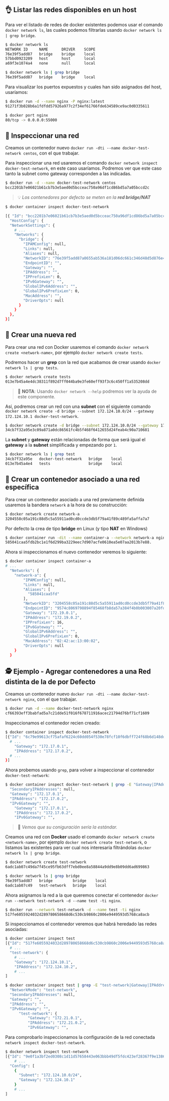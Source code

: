 ## 👌 Listar las redes disponibles en un host

Para ver el listado de redes de docker existentes podemos usar el comando `docker network ls`, las cuales podemos filtrarlas usando `docker network ls | grep bridge`.

```bash
$ docker network ls
NETWORK ID     NAME      DRIVER    SCOPE
76e39f5add87   bridge    bridge    local
57bbd0923209   host      host      local
a69f3e1074a4   none      null      local
```

```bash
$ docker network ls | grep bridge
76e39f5add87   bridge    bridge    local
```

Para visualizar los puertos expuestos y cuales han sido asignados del host, usaríamos:

```bash
$ docker run -d --name nginx -P nginx:latest
91271f3b028b6a1fdfdd57926a977c2f34ef61766fde634589ce9ac0d0335611

$ docker port nginx
80/tcp -> 0.0.0.0:55000
```

## 🔎 Inspeccionar una red

Creamos un contenedor nuevo `docker run -dti --name docker-test-network centos`, con el que trabajar.

Para inspeccionar una red usaremos el comando `docker network inspect docker-test-network`, en este caso usaríamos. Podremos ver que este caso tanto la subnet como gateway corresponden a las indicadas.

```bash
$ docker run -d --name docker-test-network centos
bcc2201b7e06021b61cb7b3e5aed0d5bcceac750a96df1cd86bd5a7a05bccd2c
```

> 💡 _Los contenedores por defecto se meten en la **red bridge/NAT**_

```bash
$ docker container inspect docker-test-network

[{ "Id": "bcc2201b7e06021b61cb7b3e5aed0d5bcceac750a96df1cd86bd5a7a05bccd2c",
  "HostConfig": {
  "NetworkSettings": {
    # ...
    "Networks": {
      "bridge": {
        "IPAMConfig": null,
        "Links": null,
        "Aliases": null,
        "NetworkID": "76e39f5add87a0655ab536a181d06dc661c346d48d5d876e4073608d3d46a770",
        "EndpointID": "",
        "Gateway": "",
        "IPAddress": "",
        "IPPrefixLen": 0,
        "IPv6Gateway": "",
        "GlobalIPv6Address": "",
        "GlobalIPv6PrefixLen": 0,
        "MacAddress": "",
        "DriverOpts": null
      }
    }
  },
}]
```

## 🐣 Crear una nueva red

Para crear una red con Docker usaremos el comando `docker network create <network-name>`, por ejemplo `docker network create tests`.

Podremos hacer un **grep** con la red que acabamos de crear usando `docker network ls | grep tests`.

```bash
$ docker network create tests
013e7b45a4e4dc38311f892d7ff044ba9e3fe60eff93f3c6c450ff1a535208dd
```

> 📝 **NOTA**: Usando `docker network --help` podremos ver la ayuda de este componente.

Así, podremos crear un red con una **subnet** con el siguiente comando `docker network create -d bridge --subnet 172.124.10.0/24 --gateway 172.124.10.1 docker-test-network`.

```bash
$ docker network create -d bridge --subnet 172.124.10.0/24 --gateway 172.124.10.1 docker-test-network
34cb7f32a95e3c09a871a0dc86561fc4b5f468f6412655d24feab4c90a710681
```

La **subnet** y **gateway** están relacionadas de forma que será igual el **gateway** a la **subnet** simplificada y empezando por `1`.

```bash
$ docker network ls | grep test
34cb7f32a95e   docker-test-network   bridge    local
013e7b45a4e4   tests                 bridge    local
```

## 🐣 Crear un contenedor asociado a una red específica

Para crear un contenedor asociado a una red previamente definida usaremos la bandera `network` a la hora de su construcción:

```bash
$ docker network create network-a
3204558c05a191c88d5c5a55911ad0cd0ccde3db5f79a41f89c489fa5affa7a7
```

Por defecto la crea de tipo **bridge** en Linux (y tipo **NAT** en Windows)

```bash
$ docker container run -dit --name container-a --network network-a nginx
585041caa5fdb2bc1e1f6d299ba3229eec7d907acfe0610ea5e07aa2013b7e88.
```

Ahora si inspeccionamos el nuevo contenedor veremos lo siguiente:

```bash
$ docker container inspect container-a
# ...
  "Networks": {
    "network-a": {
        "IPAMConfig": null,
        "Links": null,
        "Aliases": [
          "585041caa5fd"
        ],
        "NetworkID": "3204558c05a191c88d5c5a55911ad0cd0ccde3db5f79a41f89c489fa5affa7a7",
        "EndpointID": "9574c8069798894f85468fb8da57a384f4b0b003007a20fd6b5506191f28294c",
        "Gateway": "172.19.0.1",
        "IPAddress": "172.19.0.2",
        "IPPrefixLen": 16,
        "IPv6Gateway": "",
        "GlobalIPv6Address": "",
        "GlobalIPv6PrefixLen": 0,
        "MacAddress": "02:42:ac:13:00:02",
        "DriverOpts": null
    }
  }
```

## 🕵 Ejemplo - Agregar contenedores a una Red distinta de la de por Defecto

Creamos un contenedor nuevo `docker run -dti --name docker-test-network nginx`, con el que trabajar.

```bash
$ docker run -d --name docker-test-network nginx
cf66393eff3babfad5a7c21dde51f016f678711916acec21794d76bf71cf1609
```

Inspeccionamos el contenedor recien creado:

```bash
$ docker container inspect docker-test-network
[{"Id": "6c79e99613cf75afaf6224c60dd054f530e78fcf10f6dbff724f68b6d148ddce",
  # ...
    "Gateway": "172.17.0.1",
    "IPAddress": "172.17.0.2",
  # ...
}]
```

Ahora probemos usando `grep`, para volver a inspeccionar el contenedor `docker-test-network`:

```bash
$ docker container inspect docker-test-network | grep -E "Gateway|IPAddress" 
  "SecondaryIPAddresses": null,
  "Gateway": "172.17.0.1",
  "IPAddress": "172.17.0.2",
  "IPv6Gateway": "",
    "Gateway": "172.17.0.1",
    "IPAddress": "172.17.0.2",
    "IPv6Gateway": "",
```

> 👀 _Vemos que su coniguración sería la estándar._

Creamos una red con **Docker** usado el comando `docker network create <network-name>`, por ejemplo `docker network create test-network`, o listamos las existentes para ver cual nos interesaría filtrándolas `docker network ls | grep bridge`.

```bash
$ docker network create test-network
6adc1ab07c49da7f45ce95fb63dff7ebd0ee8a58844a9dd9e8b09dd6ad699863

$ docker network ls | grep bridge
76e39f5add87   bridge         bridge    local
6adc1ab07c49   test-network   bridge    local
```

Ahora asignamos la red a la que queremos conectar el contenedor `docker run --network test-network -d --name test -ti nginx`.

```bash
$ docker run --network test-network -d --name test -ti nginx
517fe6055924032d289780658668d6c530cb9860c2006e9449593d5768ca8acb
```

Si inspeccionamos el contenedor veremos que habrá heredado las redes asociadas:

```bash
$ docker container inspect test
[{"Id": "517fe6055924032d289780658668d6c530cb9860c2006e9449593d5768ca8acb",
  # ...
  "test-network": {
    # ...
    "Gateway": "172.124.10.1",
    "IPAddress": "172.124.10.2",
    # ...
]
```

```bash
$ docker container inspect test | grep -E "test-network|Gateway|IPAddress" 
  "NetworkMode": "test-network",
  "SecondaryIPAddresses": null,
  "Gateway": "",
  "IPAddress": "",
  "IPv6Gateway": "",
      "test-network": {
          "Gateway": "172.21.0.1",
          "IPAddress": "172.21.0.2",
          "IPv6Gateway": "",
```

Para comprobarlo inspeccionamos la configuración de la red conectada `network inspect docker-test-network`.

```bash
$ docker network inspect test-network
[{"Id": "9e0f1a3bf2ed0308c1d11d57658443e063bbb49df5fdc423ef28367f9e138641",
	# ...
  "Config": [
    {
      "Subnet": "172.124.10.0/24",
      "Gateway": "172.124.10.1"
    }
	# ...
]
```